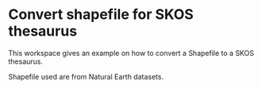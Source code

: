 # Convert shapefile for SKOS thesaurus

This workspace gives an example on how to convert a Shapefile
to a SKOS thesaurus.

Shapefile used are from Natural Earth datasets.


